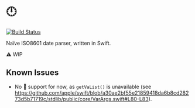 # :clock12:

[![Build Status](https://img.shields.io/travis/neonichu/Clock/master.svg?style=flat)](https://travis-ci.org/neonichu/Clock)

Naïve ISO8601 date parser, written in Swift.

:warning: WIP

## Known Issues

- No :penguin: support for now, as `getVaList()` is unavailable (see <https://github.com/apple/swift/blob/a30ae2bf55e21859418da6b8cd28273d5b71719c/stdlib/public/core/VarArgs.swift#L80-L83>).
